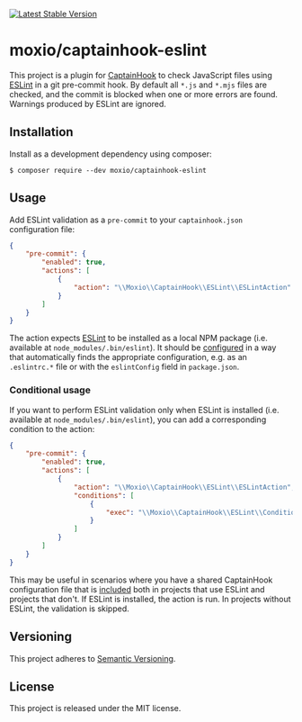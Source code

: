 [![Latest Stable Version](https://poser.pugx.org/moxio/captainhook-eslint/v/stable)](https://packagist.org/packages/moxio/captainhook-eslint)

moxio/captainhook-eslint
========================
This project is a plugin for [CaptainHook](https://github.com/captainhookphp/captainhook) to check JavaScript files 
using [ESLint](https://eslint.org/) in a git pre-commit hook. By default all `*.js` and `*.mjs` files are checked, and
the commit is blocked when one or more errors are found. Warnings produced by ESLint are ignored.

Installation
------------
Install as a development dependency using composer:
```
$ composer require --dev moxio/captainhook-eslint
```

Usage
-----
Add ESLint validation as a `pre-commit` to your `captainhook.json` configuration file:
```json
{
    "pre-commit": {
        "enabled": true,
        "actions": [
            {
                "action": "\\Moxio\\CaptainHook\\ESLint\\ESLintAction"
            }        
        ]       
    }
}
```

The action expects [ESLint](https://eslint.org/) to be installed as a local NPM package (i.e. available at 
`node_modules/.bin/eslint`). It should be [configured](https://eslint.org/docs/user-guide/configuring#configuring-eslint)
in a way that automatically finds the appropriate configuration, e.g. as an `.eslintrc.*` file or with the `eslintConfig`
field in `package.json`.

### Conditional usage
If you want to perform ESLint validation only when ESLint is installed (i.e. available at `node_modules/.bin/eslint`), 
you can add a corresponding condition to the action:
```json
{
    "pre-commit": {
        "enabled": true,
        "actions": [
            {
                "action": "\\Moxio\\CaptainHook\\ESLint\\ESLintAction",
                "conditions": [
                    {
                        "exec": "\\Moxio\\CaptainHook\\ESLint\\Condition\\ESLintInstalled"
                    }
                ]
            }        
        ]       
    }
}
```
This may be useful in scenarios where you have a shared CaptainHook configuration file that is 
[included](https://captainhookphp.github.io/captainhook/configure.html#includes) both in projects that use ESLint and
projects that don't. If ESLint is installed, the action is run. In projects without ESLint, the validation is skipped.

Versioning
----------
This project adheres to [Semantic Versioning](http://semver.org/).

License
-------
This project is released under the MIT license.
